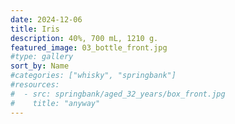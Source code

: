 ```yaml
---
date: 2024-12-06
title: Iris
description: 40%, 700 mL, 1210 g.
featured_image: 03_bottle_front.jpg
#type: gallery
sort_by: Name
#categories: ["whisky", "springbank"]
#resources:
#  - src: springbank/aged_32_years/box_front.jpg
#    title: "anyway"
---
```

